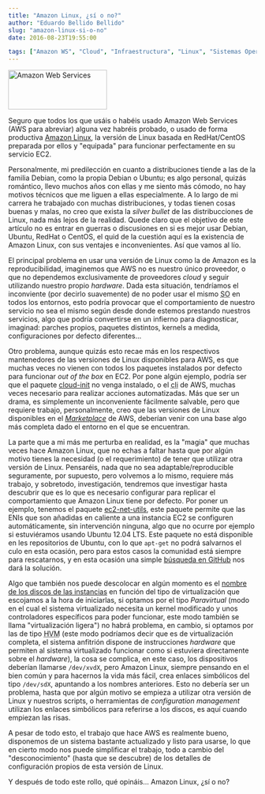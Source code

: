 ```yaml
---
title: "Amazon Linux, ¿sí o no?"
author: "Eduardo Bellido Bellido"
slug: "amazon-linux-si-o-no"
date: 2016-08-23T19:55:00

tags: ["Amazon WS", "Cloud", "Infraestructura", "Linux", "Sistemas Operativos", "Opinión"]
---
```


<img src='/images/AmazonWebservices.png' alt='Amazon Web Services' class='align-left' height='80' width='200'/>

Seguro que todos los que usáis o habéis usado Amazon Web Services (AWS para abreviar) alguna vez habréis probado, o usado de forma productiva [Amazon Linux](https://aws.amazon.com/es/amazon-linux-ami/), la versión de Linux basada en RedHat/CentOS preparada por ellos y "equipada" para funcionar perfectamente en su servicio EC2.

Personalmente, mi predilección en cuanto a distribuciones tiende a las de la familia Debian, como la propia Debian o Ubuntu; es algo personal, quizás romántico, llevo muchos años con ellas y me siento más cómodo, no hay motivos técnicos que me liguen a ellas especialmente. A lo largo de mi carrera he trabajado con muchas distribuciones, y todas tienen cosas buenas y malas, no creo que exista la _silver bullet_ de las distribucciones de Linux, nada más lejos de la realidad. Quede claro que el objetivo de este artículo no es entrar en guerras o discusiones en si es mejor usar Debian, Ubuntu, RedHat o CentOS, el quid de la cuestión aquí es la existencia de Amazon Linux, con sus ventajes e inconvenientes. Así que vamos al lío.

<!--more-->


El principal problema en usar una versión de Linux como la de Amazon es la reproducibilidad, imaginemos que AWS no es nuestro único proveedor, o que no dependemos exclusivamente de proveedores _cloud_ y seguir utilizando nuestro propio _hardware_. Dada esta situación, tendríamos el inconviente (por decirlo suavemente) de no poder usar el mismo <abbr title="Sistema Operativo">SO</abbr> en todos los entornos, esto podría provocar que el comportamiento de nuestro servicio no sea el mismo según desde donde estemos prestando nuestros servicios, algo que podría convertirse en un infierno para diagnosticar, imaginad: parches propios, paquetes distintos, kernels a medida, configuraciones por defecto diferentes...

Otro problema, aunque quizás esto recae más en los respectivos mantenedores de las versiones de Linux disponibles para AWS, es que muchas veces no vienen con todos los paquetes instalados por defecto para funcionar _out of the box_ en EC2. Por pone algún ejemplo, podría ser que el paquete [cloud-init](https://cloudinit.readthedocs.io/) no venga instalado, o el <abbr title="Command line interface">cli</abbr> de AWS, muchas veces necesario para realizar acciones automatizadas. Más que ser un drama, es simplemente un inconveniente fácilmente salvable, pero que requiere trabajo, personalmente, creo que las versiones de Linux disponibles en el [_Marketplace_](https://aws.amazon.com/marketplace) de AWS, deberían venir con una base algo más completa dado el entorno en el que se encuentran.

La parte que a mi más me perturba en realidad, es la "magia" que muchas veces hace Amazon Linux, que no echas a faltar hasta que por algún motivo tienes la necesidad (o el requerimiento) de tener que utilizar otra versión de Linux. Pensaréis, nada que no sea adaptable/reproducible seguramente, por supuesto, pero volvemos a lo mismo, requiere más trabajo, y sobretodo, investigación, tendremos que investigar hasta descubrir que es lo que es necesario configurar para replicar el comportamiento que Amazon Linux tiene por defecto. Por poner un ejemplo, tenemos el paquete [ec2-net-utils](http://docs.aws.amazon.com/AWSEC2/latest/UserGuide/using-eni.html#ec2-net-utils), este paquete permite que las ENIs que son añadidas en caliente a una instancia EC2 se configuren automáticamente, sin intervención ninguna, algo que no ocurre por ejemplo si estuviéramos usando Ubuntu 12.04 LTS. Este paquete no está disponible en les repositorios de Ubuntu, con lo que `apt-get` no podrá salvarnos el culo en esta ocasión, pero para estos casos la comunidad está siempre para rescatarnos, y en esta ocasión una simple [búsqueda en GitHub](https://github.com/search?q=ec2+net+ubuntu&ref=searchresults&type=Repositories&utf8=%E2%9C%93) nos dará la solución.

Algo que también nos puede descolocar en algún momento es el [nombre de los discos de las instancias](http://docs.aws.amazon.com/AWSEC2/latest/UserGuide/device_naming.html) en función del tipo de virtualización que escojamos a la hora de iniciarlas, si optamos por el tipo _Paravirtual_ (modo en el cual el sistema virtualizado necesita un kernel modificado y unos controladores específicos para poder funcionar, este modo también se llama "virtualización ligera") no habrá problema, en cambio, si optamos por las de tipo <abbr title="Hardware Virtual Machine">HVM</abbr> (este modo podríamos decir que es de virtualización completa, el sistema anfitrión dispone de instrucciones _hardware_ que permiten al sistema virtualizado funcionar como si estuviera directamente sobre el _hardware_), la cosa se complica, en este caso, los dispositivos deberían llamarse `/dev/xvdX`, pero Amazon Linux, siempre pensando en el bien común y para hacernos la vida más fácil, crea enlaces simbólicos del tipo `/dev/sdX`, apuntando a los nombres anteriores. Esto no debería ser un problema, hasta que por algún motivo se empieza a utilizar otra versión de Linux y nuestros scripts, o herramientas de _configuration management_ utilizan los enlaces simbólicos para referirse a los discos, es aquí cuando empiezan las risas.

A pesar de todo esto, el trabajo que hace AWS es realmente bueno, disponemos de un sistema bastante actualizado y listo para usarse, lo que en cierto modo nos puede simplificar el trabajo, todo a cambio del "desconocimiento" (hasta que se descubre) de los detalles de configuración propios de esta versión de Linux.

Y después de todo este rollo, qué opináis... Amazon Linux, ¿sí o no?

